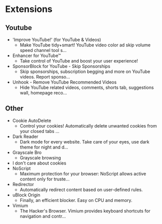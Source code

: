# Extensions

## Youtube
- 'Improve YouTube!' (for YouTube & Videos)
   - Make YouTube tidy+smart! YouTube video color ad skip volume speed channel tool s...
- Enhancer for YouTube™
   - Take control of YouTube and boost your user experience!
- SponsorBlock for YouTube - Skip Sponsorships
   - Skip sponsorships, subscription begging and more on YouTube videos. Report sponso...
- Unhook - Remove YouTube Recommended Videos
   - Hide YouTube related videos, comments, shorts tab, suggestions wall, homepage reco...

## Other
- Cookie AutoDelete
   - Control your cookies! Automatically delete unwanted cookies from your closed tabs ...
- Dark Reader
   - Dark mode for every website. Take care of your eyes, use dark theme for night and d...
- Grayscale Bro
   - Grayscale browsing
- I don't care about cookies
- NoScript
   - Maximum protection for your browser: NoScript allows active content only for truste...
- Redirector
   - Automatically redirect content based on user-defined rules.
- uBlock Origin
   - Finally, an efficient blocker. Easy on CPU and memory.
- Vimium
   - The Hacker's Browser. Vimium provides keyboard shortcuts for navigation and contr...
